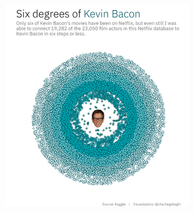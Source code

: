 ![Six degrees of Kevin Bacon](https://github.com/charlie-gallagher/tidy-tuesday/blob/master/netflix/netflix.png)
